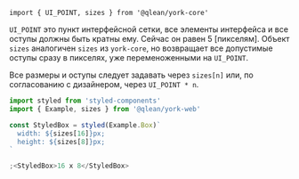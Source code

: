 `import { UI_POINT, sizes } from '@qlean/york-core'`

`UI_POINT` это пункт интерфейсной сетки, все элементы интерфейса и все оступы должны быть кратны ему. Сейчас он равен 5 [пикселям]. Объект `sizes` аналогичен `sizes` из `york-core`, но возвращает все допустимые оступы сразу в пикселях, уже переменоженными на `UI_POINT`.

Все размеры и оступы следует задавать через `sizes[n]` или, по согласованию с дизайнером, через `UI_POINT * n`.

```js
import styled from 'styled-components'
import { Example, sizes } from '@qlean/york-web'

const StyledBox = styled(Example.Box)`
  width: ${sizes[16]}px;
  height: ${sizes[8]}px;
`

;<StyledBox>16 x 8</StyledBox>
```
